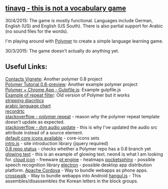 ## [tinavg - this is not a vocabulary game](https://www.tinavg.com)

30/4/2015: The game is mostly functional.  Languages include German, English (US) and English (US South).  There is also partial support for Arabic (no sound files for the words).

I'm playing around with [Polymer](https://www.polymer-project.org/) to create a simple language learning game.

30/3/2015: The game doesn't actually do anything yet.

## Useful Links:

[Contacts Vignete](https://github.com/PolymerLabs/0.8-contacts-vignette): Another polymer 0.8 project  
[Polymer Tutorial 0.8-preview](https://github.com/Polymer/polymer-tutorial/tree/0.8-preview): Another example polymer project  
[Polymer + Chrome App - Gulpfile.js](https://gist.github.com/kincaidoneil/b7ad507c1bb7bb243828): Example gulpfile.js  
[Example of repeat filter](http://jsbin.com/vuvikare/12/edit?html,output): Old version of Polymer but it works  
[stripping diacritics](http://stackoverflow.com/questions/12118812/find-and-highlight-arabic-with-diacritics-text-in-uiwebview)  
[arabic language chart](http://symbolcodes.tlt.psu.edu/bylanguage/arabicchart.html)  
[recordrtc](http://recordrtc.org/)  
[stackoverflow - polymer repeat](http://stackoverflow.com/questions/23706775/polymer-changes-not-always-flowing-through-a-filter) - reason why the polymer repeat template doesn't update as expected.  
[stackoverflow - dyn audio update](http://stackoverflow.com/questions/7692082/loading-audio-element-after-dynamically-changing-the-source) - this is why I've updated the audio src attribute instead of a source element.  
[default core icons available](https://www.polymer-project.org/0.8/components/core-icons/demo.html) - core-icons sets  
[intro.js](https://github.com/usablica/intro.js) - site introduction library (jquery required)  
[0.8 repo status](http://chuckh.github.io/road-to-polymer/repos.html) - checks whether a Polymer repo has a 0.8 branch yet  
[glowing text](http://codepen.io/NobodyRocks/pen/qzfoc) - this is an example of glowing text.  neon4 is what I am looking for.
[cloud icon](http://www.iconarchive.com/show/100-flat-2-icons-by-graphicloads/clouds-1-icon.html) - freeware
[pt engine](https://ptengine.com) - heatmaps
[pocketsphinx](https://github.com/syl22-00/pocketsphinx.js) - possible speech recognition library
[electron](http://electron.atom.io/#built-on-electron) - possible desktop app distribution platform.
[Apache Cordova](https://cordova.apache.org/) - Way to bundle webapps as phone apps.
[crosswalk](https://crosswalk-project.org/) - Way to bundle webapps into Android
[hangul.js](https://www.npmjs.com/package/hangul-js) - This assembles/disassembles the Korean letters in the block groups.